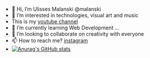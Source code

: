 - 👋 Hi, I’m Ulisses Malanski @malanski
- 👀 I’m interested in technologies, visual art and music 
- This is my [youtube channel](https://www.youtube.com/channel/UCMO8be295Zay2OajfewJpMA)
- 🌱 I’m currently learning Web Development ...
- 💞️ I’m looking to collaborate on creativity with everyone 
- 📫 How to reach me? [instagram](https://www.instagram.com/ulissesmalanski_tattoo/)
- [![Anurag's GitHub stats](https://github-readme-stats.vercel.app/api?username=anuraghazra)](https://github.com/anuraghazra/github-readme-stats)

<!---
malanski/malanski is a ✨ special ✨ repository because its `README.md` (this file) appears on your GitHub profile.
You can click the Preview link to take a look at your changes.
--->
